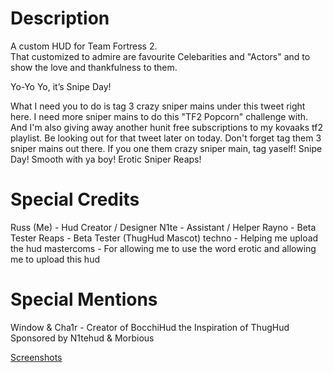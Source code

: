 # Description

A custom HUD for Team Fortress 2.  
That customized to admire are favourite Celebarities and "Actors"
and to show the love and thankfulness to them.

Yo-Yo Yo, it’s Snipe Day!

What I need you to do is tag 3 crazy sniper mains under this tweet right here. I need more sniper mains
to do this "TF2 Popcorn" challenge with. And I'm also giving away another hunit free subscriptions to my
kovaaks tf2 playlist. Be looking out for that tweet later on today. Don't forget tag them 3 sniper mains out
there. If you one them crazy sniper main, tag yaself! Snipe Day! Smooth with ya boy! Erotic Sniper Reaps!

# Special Credits

Russ (Me) - Hud Creator / Designer
N1te - Assistant / Helper
Rayno - Beta Tester
Reaps - Beta Tester (ThugHud Mascot)
techno - Helping me upload the hud
mastercoms - For allowing me to use the word erotic and allowing me to upload this hud

# Special Mentions

Window & Cha1r - Creator of BocchiHud the Inspiration of ThugHud
Sponsored by N1tehud & Morbious

[Screenshots](https://imgur.com/a/9B3JqwM)
